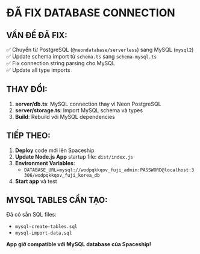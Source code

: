 # ĐÃ FIX DATABASE CONNECTION

## VẤN ĐỀ ĐÃ FIX:
✅ Chuyển từ PostgreSQL (`@neondatabase/serverless`) sang MySQL (`mysql2`)  
✅ Update schema import từ `schema.ts` sang `schema-mysql.ts`  
✅ Fix connection string parsing cho MySQL  
✅ Update all type imports  

## THAY ĐỔI:
1. **server/db.ts**: MySQL connection thay vì Neon PostgreSQL
2. **server/storage.ts**: Import MySQL schema và types
3. **Build**: Rebuild với MySQL dependencies

## TIẾP THEO:
1. **Deploy** code mới lên Spaceship
2. **Update Node.js App** startup file: `dist/index.js`
3. **Environment Variables**: 
   - `DATABASE_URL=mysql://wodpqkkqov_fuji_admin:PASSWORD@localhost:3306/wodpqkkqov_fuji_korea_db`
4. **Start app** và test

## MYSQL TABLES CẦN TẠO:
Đã có sẵn SQL files:
- `mysql-create-tables.sql`
- `mysql-import-data.sql`

**App giờ compatible với MySQL database của Spaceship!**
